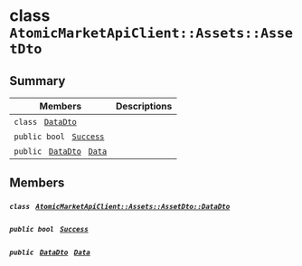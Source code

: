 # class `AtomicMarketApiClient::Assets::AssetDto` 

## Summary

 Members                                | Descriptions                                
----------------------------------------|---------------------------------------------
`class ` [`DataDto`](.github/workflows/documentation/md/AtomicMarketApiClient--Assets--AssetDto--DataDto.md#class_atomic_market_api_client_1_1_assets_1_1_asset_dto_1_1_data_dto)        | 
`public bool ` [`Success`](#class_atomic_market_api_client_1_1_assets_1_1_asset_dto_1a506fb037fbb6bfe8f254c021a2c3cfac) | 
`public ` [`DataDto`](.github/workflows/documentation/md/AtomicMarketApiClient--Assets--AssetDto--DataDto.md#class_atomic_market_api_client_1_1_assets_1_1_asset_dto_1_1_data_dto)` ` [`Data`](#class_atomic_market_api_client_1_1_assets_1_1_asset_dto_1a65c0779654774581967081cf3136bd84) | 

## Members

##### `class ` [`AtomicMarketApiClient::Assets::AssetDto::DataDto`](.github/workflows/documentation/md/AtomicMarketApiClient--Assets--AssetDto--DataDto.md#class_atomic_market_api_client_1_1_assets_1_1_asset_dto_1_1_data_dto) 

##### `public bool ` [`Success`](#class_atomic_market_api_client_1_1_assets_1_1_asset_dto_1a506fb037fbb6bfe8f254c021a2c3cfac) 

##### `public ` [`DataDto`](.github/workflows/documentation/md/AtomicMarketApiClient--Assets--AssetDto--DataDto.md#class_atomic_market_api_client_1_1_assets_1_1_asset_dto_1_1_data_dto)` ` [`Data`](#class_atomic_market_api_client_1_1_assets_1_1_asset_dto_1a65c0779654774581967081cf3136bd84) 

